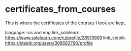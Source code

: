 # certificates_from_courses
This is where the certificates of the courses I took are kept.

language: rus and eng
link_sololearn: https://www.sololearn.com/ru/profile/26519909
link_stepik: https://stepik.org/users/309682790/profile
